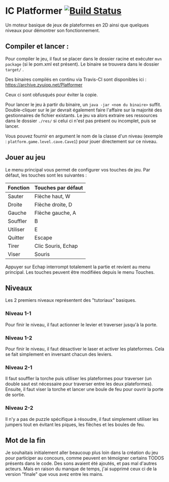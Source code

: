 # IC Platformer [![Build Status](https://travis-ci.com/zyuiop/ic-platformer.svg?token=UnxVKtRtysz48hf11ok6&branch=master)](https://travis-ci.com/zyuiop/ic-platformer)

Un moteur basique de jeux de plateformes en 2D ainsi que quelques niveaux pour démontrer son fonctionnement.

## Compiler et lancer :

Pour compiler le jeu, il faut se placer dans le dossier racine et exécuter ```mvn package``` (si le pom.xml est présent). Le binaire se trouvera dans le dossier ```target/``` . 

Des binaires compilés en continu via Travis-CI sont disponibles ici : https://archive.zyuiop.net/Platformer

Ceux ci sont obfusqués pour éviter la copie.

Pour lancer le jeu à partir du binaire, un ```java -jar <nom du binaire>``` suffit. Double-cliquer sur le jar devrait également faire l'affaire sur la majorité des gestionnaires de fichier existants.
Le jeu va alors extraire ses ressources dans le dossier ```./res/``` si celui ci n'est pas présent ou incomplet, puis se lancer.

Vous pouvez fournir en argument le nom de la classe d'un niveau (exemple : `platform.game.level.cave.Cave1`) pour jouer directement sur ce niveau.

## Jouer au jeu

Le menu principal vous permet de configurer vos touches de jeu. Par défaut, les touches sont les suivantes :

| Fonction | Touches par défaut
|----------|--------------------
| Sauter   | Flèche haut, W
| Droite   | Flèche droite, D
| Gauche   | Flèche gauche, A
| Souffler | B
| Utiliser | E
| Quitter  | Escape
| Tirer    | Clic Souris, Echap
| Viser    | Souris

Appuyer sur Echap interrompt totalement la partie et revient au menu principal.
Les touches peuvent être modifiées depuis le menu Touches.

## Niveaux

Les 2 premiers niveaux représentent des "tutoriaux" basiques. 

### Niveau 1-1

Pour finir le niveau, il faut actionner le levier et traverser jusqu'à la porte.

### Niveau 1-2

Pour finir le niveau, il faut désactiver le laser et activer les plateformes. Cela se fait simplement en inversant chacun des leviers. 

### Niveau 2-1

Il faut souffler la torche puis utiliser les plateformes pour traverser (un double saut est nécessaire pour traverser entre les deux plateformes). Ensuite, il faut viser la torche et lancer une boule de feu pour ouvrir la porte de sortie.

### Niveau 2-2

Il n'y a pas de puzzle spécifique à résoudre, il faut simplement utiliser les jumpers tout en évitant les piques, les flèches et les boules de feu.

## Mot de la fin

Je souhaitais initialement aller beaucoup plus loin dans la création du jeu pour participer au concours, comme peuvent en témoigner certains TODOS présents dans le code. Des sons avaient été ajoutés, et pas mal d'autres acteurs. Mais en raison du manque de temps, j'ai supprimé ceux ci de la version "finale" que vous avez entre les mains. 
